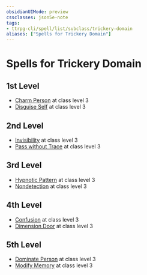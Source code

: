 ```yaml
---
obsidianUIMode: preview
cssclasses: json5e-note
tags:
- ttrpg-cli/spell/list/subclass/trickery-domain
aliases: ["Spells for Trickery Domain"]
---
```

# Spells for Trickery Domain

## 1st Level

- [Charm Person](charm-person-xphb "XPHB") at class level 3
- [Disguise Self](disguise-self-xphb "XPHB") at class level 3

## 2nd Level

- [Invisibility](invisibility-xphb "XPHB") at class level 3
- [Pass without Trace](pass-without-trace-xphb "XPHB") at class level 3

## 3rd Level

- [Hypnotic Pattern](hypnotic-pattern-xphb "XPHB") at class level 3
- [Nondetection](nondetection-xphb "XPHB") at class level 3

## 4th Level

- [Confusion](confusion-xphb "XPHB") at class level 3
- [Dimension Door](dimension-door-xphb "XPHB") at class level 3

## 5th Level

- [Dominate Person](dominate-person-xphb "XPHB") at class level 3
- [Modify Memory](modify-memory-xphb "XPHB") at class level 3
